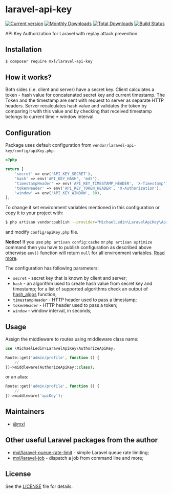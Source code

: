 # laravel-api-key
[![Current version](https://img.shields.io/packagist/v/mxl/laravel-api-key.svg?logo=composer)](https://packagist.org/packages/mxl/laravel-api-key)
[![Monthly Downloads](https://img.shields.io/packagist/dm/mxl/laravel-api-key.svg)](https://packagist.org/packages/mxl/laravel-api-key/stats)
[![Total Downloads](https://img.shields.io/packagist/dt/mxl/laravel-api-key.svg)](https://packagist.org/packages/mxl/laravel-api-key/stats)
[![Build Status](https://travis-ci.org/mxl/laravel-api-key.svg?branch=master)](https://travis-ci.org/mxl/laravel-api-key)

API Key Authorization for Laravel with replay attack prevention

## Installation

```bash
$ composer require mxl/laravel-api-key
```

## How it works?

Both sides (i.e. client and server) have a secret key.
Client calculates a token - hash value for concatenated secret key and current timestamp.
The Token and the timestamp are sent with request to server as separate HTTP headers.
Server recalculates hash value and validates the token by comparing it with this value and by checking that received timestamp belongs to current time ± window interval.

## Configuration

Package uses default configuration from `vendor/laravel-api-key/config/apiKey.php`:
```php
<?php

return [
    'secret' => env('API_KEY_SECRET'),
    'hash' => env('API_KEY_HASH', 'md5'),
    'timestampHeader' => env('API_KEY_TIMESTAMP_HEADER', 'X-Timestamp'),
    'tokenHeader' => env('API_KEY_TOKEN_HEADER', 'X-Authorization'),
    'window' => env('API_KEY_WINDOW', 30),
];
```

To change it set environment variables mentioned in this configuration or copy it to your project with:

```bash
$ php artisan vendor:publish --provider="MichaelLedin\LaravelApiKey\ApiKeyServiceProvider" --tag=config
```

and modify `config/apiKey.php` file.


**Notice!** If you use `php artisan config:cache` or `php artisan optimize` command then you have 
to publish configuration as described above otherwise `env()` function will return `null` for all environment variables.
[Read more](https://laravel.com/docs/5.8/deployment#optimizing-configuration-loading).

The configuration has following parameters:
- `secret` - secret key that is known by client and server;
- `hash` - an algorithm used to create hash value from secret key and timestamp; for a list of supported algorithms check an output of [hash_algos](https://www.php.net/manual/en/function.hash-algos.php) function;
- `timestampHeader` - HTTP header used to pass a timestamp;
- `tokenHeader` - HTTP header used to pass a token;
- `window` - window interval, in seconds;

## Usage

Assign the middleware to routes using middleware class name:

```php
use \MichaelLedin\LaravelApiKey\AuthorizeApiKey;

Route::get('admin/profile', function () {
    //
})->middleware(AuthorizeApiKey::class);
```

or an alias:

```php
Route::get('admin/profile', function () {
    //
})->middleware('apiKey');
```

## Maintainers

- [@mxl](https://github.com/mxl)

## Other useful Laravel packages from the author

- [mxl/laravel-queue-rate-limit](https://github.com/mxl/laravel-queue-rate-limit) - simple Laravel queue rate limiting;
- [mxl/laravel-job](https://github.com/mxl/laravel-job) - dispatch a job from command line and more;

## License

See the [LICENSE](https://github.com/mxl/laravel-api-key/blob/master/LICENSE) file for details.



